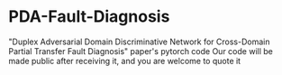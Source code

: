 # PDA-Fault-Diagnosis
"Duplex Adversarial Domain Discriminative Network for Cross-Domain Partial Transfer Fault Diagnosis" paper's pytorch code
Our code will be made public after receiving it, and you are welcome to quote it
